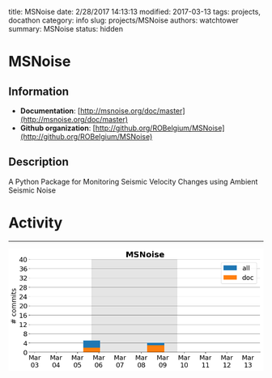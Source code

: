 title: MSNoise
date: 2/28/2017 14:13:13
modified: 2017-03-13
tags: projects, docathon
category: info
slug: projects/MSNoise
authors: watchtower
summary: MSNoise
status: hidden

# MSNoise

## Information

* **Documentation**: [http://msnoise.org/doc/master](http://msnoise.org/doc/master)
* **Github organization**: [http://github.org/ROBelgium/MSNoise](http://github.org/ROBelgium/MSNoise)
## Description
A Python Package for Monitoring Seismic Velocity Changes using Ambient Seismic Noise



# Activity
---
![](images/MSNoise.png)